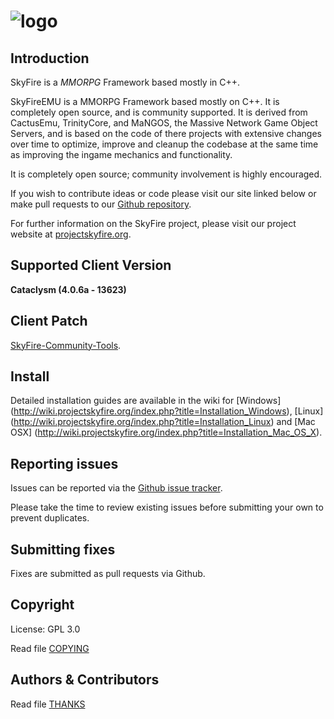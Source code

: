 # ![logo](http://www.projectskyfire.org/public/style_images/15_14_skyfire_logo.png)


## Introduction

SkyFire is a *MMORPG* Framework based mostly in C++.

SkyFireEMU is a MMORPG Framework based mostly on C++. It is completely 
open source, and is community supported. It is derived
from CactusEmu, TrinityCore, and MaNGOS, the Massive Network Game Object Servers, 
and is based on the code of there projects with extensive changes over time to optimize, 
improve and cleanup the codebase at the same time as improving the ingame mechanics
and functionality.

It is completely open source; community involvement is highly encouraged.

If you wish to contribute ideas or code please visit our site linked below or
make pull requests to our 
[Github repository](https://github.com/ProjectSkyfire/SkyFire.406a).

For further information on the SkyFire project, please visit our project website at 
[projectskyfire.org](http://www.projectskyfire.org).

## Supported Client Version
**Cataclysm (4.0.6a - 13623)**

## Client Patch
[SkyFire-Community-Tools](https://github.com/ProjectSkyfire/SkyFire-Community-Tools).

## Install

Detailed installation guides are available in the wiki for
[Windows] (http://wiki.projectskyfire.org/index.php?title=Installation_Windows),
[Linux] (http://wiki.projectskyfire.org/index.php?title=Installation_Linux) and
[Mac OSX] (http://wiki.projectskyfire.org/index.php?title=Installation_Mac_OS_X).


## Reporting issues

Issues can be reported via the [Github issue tracker](https://github.com/Razfury/WarAxeCore/issues).

Please take the time to review existing issues before submitting your own to
prevent duplicates.

## Submitting fixes

Fixes are submitted as pull requests via Github. 

## Copyright

License: GPL 3.0

Read file [COPYING](COPYING.md)


## Authors &amp; Contributors

Read file [THANKS](https://github.com/ProjectSkyfire/SkyFireEMU/tree/master/doc/THANKS.md)

